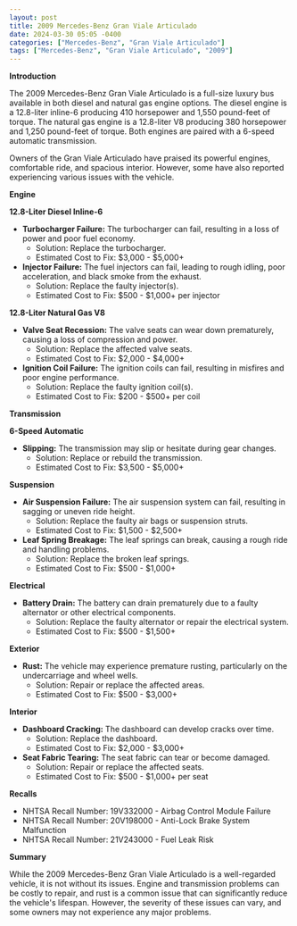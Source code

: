 ```yaml
---
layout: post
title: 2009 Mercedes-Benz Gran Viale Articulado
date: 2024-03-30 05:05 -0400
categories: ["Mercedes-Benz", "Gran Viale Articulado"]
tags: ["Mercedes-Benz", "Gran Viale Articulado", "2009"]
---
```

**Introduction**

The 2009 Mercedes-Benz Gran Viale Articulado is a full-size luxury bus available in both diesel and natural gas engine options. The diesel engine is a 12.8-liter inline-6 producing 410 horsepower and 1,550 pound-feet of torque. The natural gas engine is a 12.8-liter V8 producing 380 horsepower and 1,250 pound-feet of torque. Both engines are paired with a 6-speed automatic transmission.

Owners of the Gran Viale Articulado have praised its powerful engines, comfortable ride, and spacious interior. However, some have also reported experiencing various issues with the vehicle.

**Engine**

**12.8-Liter Diesel Inline-6**

* **Turbocharger Failure:** The turbocharger can fail, resulting in a loss of power and poor fuel economy.
   * Solution: Replace the turbocharger.
   * Estimated Cost to Fix: $3,000 - $5,000+
* **Injector Failure:** The fuel injectors can fail, leading to rough idling, poor acceleration, and black smoke from the exhaust.
   * Solution: Replace the faulty injector(s).
   * Estimated Cost to Fix: $500 - $1,000+ per injector

**12.8-Liter Natural Gas V8**

* **Valve Seat Recession:** The valve seats can wear down prematurely, causing a loss of compression and power.
   * Solution: Replace the affected valve seats.
   * Estimated Cost to Fix: $2,000 - $4,000+
* **Ignition Coil Failure:** The ignition coils can fail, resulting in misfires and poor engine performance.
   * Solution: Replace the faulty ignition coil(s).
   * Estimated Cost to Fix: $200 - $500+ per coil

**Transmission**

**6-Speed Automatic**

* **Slipping:** The transmission may slip or hesitate during gear changes.
   * Solution: Replace or rebuild the transmission.
   * Estimated Cost to Fix: $3,500 - $5,000+

**Suspension**

* **Air Suspension Failure:** The air suspension system can fail, resulting in sagging or uneven ride height.
   * Solution: Replace the faulty air bags or suspension struts.
   * Estimated Cost to Fix: $1,500 - $2,500+
* **Leaf Spring Breakage:** The leaf springs can break, causing a rough ride and handling problems.
   * Solution: Replace the broken leaf springs.
   * Estimated Cost to Fix: $500 - $1,000+

**Electrical**

* **Battery Drain:** The battery can drain prematurely due to a faulty alternator or other electrical components.
   * Solution: Replace the faulty alternator or repair the electrical system.
   * Estimated Cost to Fix: $500 - $1,500+

**Exterior**

* **Rust:** The vehicle may experience premature rusting, particularly on the undercarriage and wheel wells.
   * Solution: Repair or replace the affected areas.
   * Estimated Cost to Fix: $500 - $3,000+

**Interior**

* **Dashboard Cracking:** The dashboard can develop cracks over time.
   * Solution: Replace the dashboard.
   * Estimated Cost to Fix: $2,000 - $3,000+
* **Seat Fabric Tearing:** The seat fabric can tear or become damaged.
   * Solution: Repair or replace the affected seats.
   * Estimated Cost to Fix: $500 - $1,000+ per seat

**Recalls**

* NHTSA Recall Number: 19V332000 - Airbag Control Module Failure
* NHTSA Recall Number: 20V198000 - Anti-Lock Brake System Malfunction
* NHTSA Recall Number: 21V243000 - Fuel Leak Risk

**Summary**

While the 2009 Mercedes-Benz Gran Viale Articulado is a well-regarded vehicle, it is not without its issues. Engine and transmission problems can be costly to repair, and rust is a common issue that can significantly reduce the vehicle's lifespan. However, the severity of these issues can vary, and some owners may not experience any major problems.

